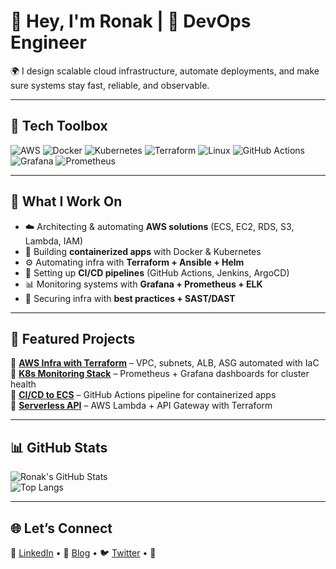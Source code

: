# 👋 Hey, I'm Ronak | 🚀 DevOps Engineer  

🌍 I design scalable cloud infrastructure, automate deployments, and make sure systems stay fast, reliable, and observable.  

---

## 🔧 Tech Toolbox  
![AWS](https://img.shields.io/badge/AWS-232F3E?style=for-the-badge&logo=amazon-aws&logoColor=white)
![Docker](https://img.shields.io/badge/Docker-2496ED?style=for-the-badge&logo=docker&logoColor=white)
![Kubernetes](https://img.shields.io/badge/Kubernetes-326CE5?style=for-the-badge&logo=kubernetes&logoColor=white)
![Terraform](https://img.shields.io/badge/Terraform-7B42BC?style=for-the-badge&logo=terraform&logoColor=white)
![Linux](https://img.shields.io/badge/Linux-FCC624?style=for-the-badge&logo=linux&logoColor=black)
![GitHub Actions](https://img.shields.io/badge/GitHub_Actions-2088FF?style=for-the-badge&logo=github-actions&logoColor=white)
![Grafana](https://img.shields.io/badge/Grafana-F46800?style=for-the-badge&logo=grafana&logoColor=white)
![Prometheus](https://img.shields.io/badge/Prometheus-E6522C?style=for-the-badge&logo=prometheus&logoColor=white)

---

## 🚀 What I Work On  
- ☁️ Architecting & automating **AWS solutions** (ECS, EC2, RDS, S3, Lambda, IAM)  
- 🐳 Building **containerized apps** with Docker & Kubernetes  
- ⚙️ Automating infra with **Terraform + Ansible + Helm**  
- 🚦 Setting up **CI/CD pipelines** (GitHub Actions, Jenkins, ArgoCD)  
- 📊 Monitoring systems with **Grafana + Prometheus + ELK**  
- 🔐 Securing infra with **best practices + SAST/DAST**  

---

## 📂 Featured Projects  
📌 [**AWS Infra with Terraform**](#) – VPC, subnets, ALB, ASG automated with IaC  
📌 [**K8s Monitoring Stack**](#) – Prometheus + Grafana dashboards for cluster health  
📌 [**CI/CD to ECS**](#) – GitHub Actions pipeline for containerized apps  
📌 [**Serverless API**](#) – AWS Lambda + API Gateway with Terraform  

---

## 📊 GitHub Stats  
![Ronak's GitHub Stats](https://github-readme-stats.vercel.app/api?username=YOUR_GITHUB_USERNAME&show_icons=true&theme=tokyonight)  
![Top Langs](https://github-readme-stats.vercel.app/api/top-langs/?username=YOUR_GITHUB_USERNAME&layout=compact&theme=tokyonight)  

---

## 🌐 Let’s Connect  
💼 [LinkedIn](#) • 📝 [Blog](#) • 🐦 [Twitter](#) • 📧
